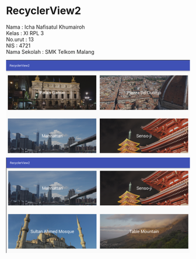 # RecyclerView2

Nama          : Icha Nafisatul Khumairoh <br>
Kelas         : XI RPL 3 <br>
No.urut       : 13 <br>
NIS           : 4721 <br>
Nama Sekolah  : SMK Telkom Malang <br>

![Screenshoot](https://github.com/ichanafisah/RecyclerView2/blob/master/a.PNG)
![Screenshoot](https://github.com/ichanafisah/RecyclerView2/blob/master/b.PNG)
